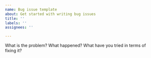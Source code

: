 ```yaml
---
name: Bug issue template
about: Get started with writing bug issues
title: ''
labels: ''
assignees: ''

---
```


What is the problem?
What happened?
What have you tried in terms of fixing it?
